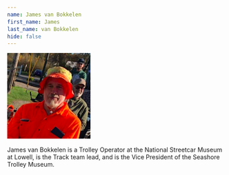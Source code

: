 ```yaml
---
name: James van Bokkelen
first_name: James
last_name: van Bokkelen
hide: false
---
```


![James van Bokkelen Headshot](/assets/images/speakers/james-van-bokkelen.png)

James van Bokkelen is a Trolley Operator at the National Streetcar Museum at Lowell, is the Track team lead, and is the Vice President of the Seashore Trolley Museum.

